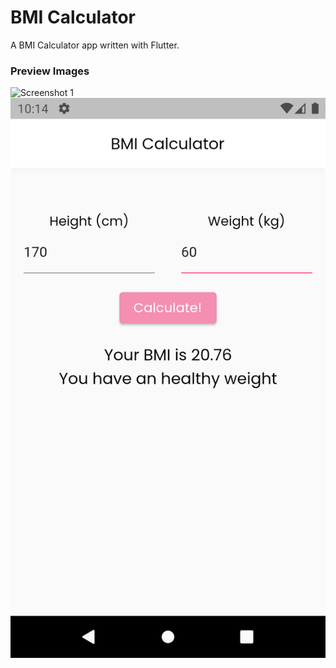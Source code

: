 # BMI Calculator

A BMI Calculator app written with Flutter.


### Preview Images
![Screenshot 1](hhttps://github.com/marihere/bmi_calculator/blob/master/images/screenshot_1.png?raw=true)
<br>
![Screenshot 2](https://github.com/marihere/bmi_calculator/blob/master/images/screenshot_2.png?raw=true)